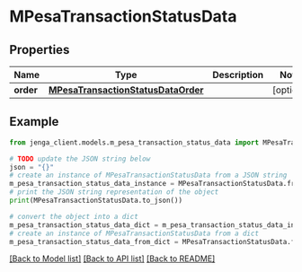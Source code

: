 # MPesaTransactionStatusData


## Properties

Name | Type | Description | Notes
------------ | ------------- | ------------- | -------------
**order** | [**MPesaTransactionStatusDataOrder**](MPesaTransactionStatusDataOrder.md) |  | [optional] 

## Example

```python
from jenga_client.models.m_pesa_transaction_status_data import MPesaTransactionStatusData

# TODO update the JSON string below
json = "{}"
# create an instance of MPesaTransactionStatusData from a JSON string
m_pesa_transaction_status_data_instance = MPesaTransactionStatusData.from_json(json)
# print the JSON string representation of the object
print(MPesaTransactionStatusData.to_json())

# convert the object into a dict
m_pesa_transaction_status_data_dict = m_pesa_transaction_status_data_instance.to_dict()
# create an instance of MPesaTransactionStatusData from a dict
m_pesa_transaction_status_data_from_dict = MPesaTransactionStatusData.from_dict(m_pesa_transaction_status_data_dict)
```
[[Back to Model list]](../README.md#documentation-for-models) [[Back to API list]](../README.md#documentation-for-api-endpoints) [[Back to README]](../README.md)


